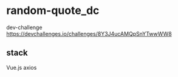 # random-quote_dc

dev-challenge
https://devchallenges.io/challenges/8Y3J4ucAMQpSnYTwwWW8

## stack
Vue.js
axios
